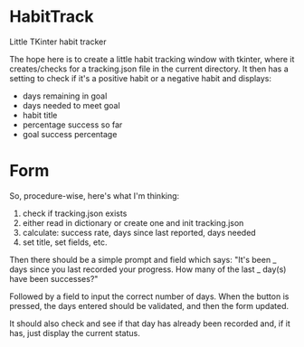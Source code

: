 # HabitTrack
Little TKinter habit tracker

The hope here is to create a little habit tracking window with tkinter, where it creates/checks for a tracking.json file in the current directory. It then has a setting to check if it's a positive habit or a negative habit and displays:
- days remaining in goal
- days needed to meet goal
- habit title
- percentage success so far
- goal success percentage

# Form 
So, procedure-wise, here's what I'm thinking:

1. check if tracking.json exists
2. either read in dictionary or create one and init tracking.json
3. calculate: success rate, days since last reported, days needed
4. set title, set fields, etc.

Then there should be a simple prompt and field which says: "It's been _ days since you last recorded your progress. How many of the last _ day(s) have been successes?"

Followed by a field to input the correct number of days. When the button is pressed, the days entered should be validated, and then the form updated.

It should also check and see if that day has already been recorded and, if it has, just display the current status.

